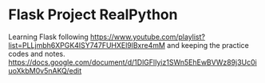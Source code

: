 # Flask Project RealPython
Learning Flask following https://www.youtube.com/playlist?list=PLLjmbh6XPGK4ISY747FUHXEl9lBxre4mM and keeping the practice codes and notes. https://docs.google.com/document/d/1DlGFlIyiz1SWn5EhEwBVWz89j3Uc0iuoXkbM0v5nAKQ/edit
